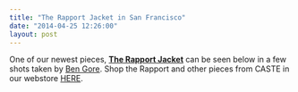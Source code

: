 ```yaml
---
title: "The Rapport Jacket in San Francisco"
date: "2014-04-25 12:26:00"
layout: post
---
```


<p>One of our newest pieces, <a href="http://store.castequality.com/product/the-rapport-jacket"><strong>The Rapport Jacket</strong></a> can be seen below in a few shots taken by <a href="http://www.magentaskateboards.com/team/ben-gore">Ben Gore</a>. Shop the Rapport and other pieces from CASTE in our webstore <a href="http://store.castequality.com">HERE</a>.&nbsp;</p>

<p><img alt="" data-rich-file-id="16" src="http://s3.amazonaws.com/caste-server-production/rich/rich_files/rich_files/16/blog/80s2.jpg" /></p>

<p><img alt="" data-rich-file-id="15" src="http://s3.amazonaws.com/caste-server-production/rich/rich_files/rich_files/15/blog/80s3.jpg" /></p>

<p><img alt="" data-rich-file-id="14" src="http://s3.amazonaws.com/caste-server-production/rich/rich_files/rich_files/14/blog/80s6.jpg" /></p>

<p><img alt="" data-rich-file-id="17" src="http://s3.amazonaws.com/caste-server-production/rich/rich_files/rich_files/17/blog/80s9.jpg" /></p>

